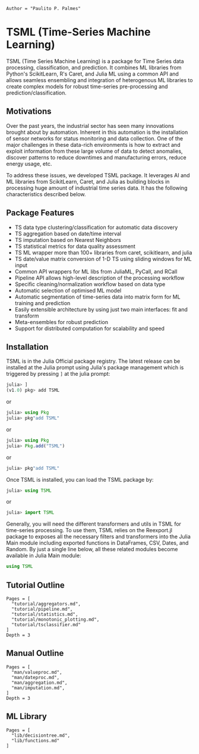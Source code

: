 ```@meta
Author = "Paulito P. Palmes"
```

# TSML (Time-Series Machine Learning)

TSML (Time Series Machine Learning) is a package 
for Time Series data processing, classification,
and prediction. It combines ML libraries from Python's 
ScikitLearn, R's Caret, and Julia ML using a common API 
and allows seamless ensembling and integration of 
heterogenous ML libraries to create complex models 
for robust time-series pre-processing and prediction/classification.

## Motivations 
Over the past years, the industrial sector has seen 
many innovations brought about by automation. 
Inherent in this automation is the installation of 
sensor networks for status monitoring and data collection. 
One of the major challenges in these data-rich 
environments is how to extract and exploit 
information from these large volume of data to 
detect anomalies, discover patterns to reduce 
downtimes and manufacturing errors, reduce energy usage, etc.

To address these issues, we developed TSML package. 
It leverages AI and ML libraries from ScikitLearn, Caret, 
and Julia as building blocks in processing huge amount of 
industrial time series data. It has the following characteristics 
described below.

## Package Features

- TS data type clustering/classification for automatic data discovery
- TS aggregation based on date/time interval
- TS imputation based on Nearest Neighbors
- TS statistical metrics for data quality assessment
- TS ML wrapper more than 100+ libraries from caret, scikitlearn, and julia
- TS date/value matrix conversion of 1-D TS using sliding windows for ML input
- Common API wrappers for ML libs from JuliaML, PyCall, and RCall
- Pipeline API allows high-level description of the processing workflow
- Specific cleaning/normalization workflow based on data type
- Automatic selection of optimised ML model
- Automatic segmentation of time-series data into matrix form for ML training and  prediction
- Easily extensible architecture by using just two main interfaces: fit and transform
- Meta-ensembles for robust prediction
- Support for distributed computation for scalability and speed


## Installation

TSML is in the Julia Official package registry. 
The latest release can be installed at the Julia 
prompt using Julia's package management which is triggered
by pressing `]` at the julia prompt:
```julia
julia> ]
(v1.0) pkg> add TSML
```

or

```julia
julia> using Pkg
julia> pkg"add TSML"
```

or

```julia
julia> using Pkg
julia> Pkg.add("TSML")
```

or 

```julia
julia> pkg"add TSML"
```
Once TSML is installed, you can load the TSML package by:

```julia
julia> using TSML
```

or 

```julia
julia> import TSML
```
Generally, you will need the different transformers and utils in TSML for
time-series processing. To use them, TSML relies on the Reexport.jl package
to exposes all the necessary filters and transformers into the Julia Main module
including exported functions in DataFrames, CSV, Dates, and Random. By just a single
line below, all these related modules become available in Julia Main module:

```julia
using TSML 
```

## Tutorial Outline
```@contents
Pages = [
  "tutorial/aggregators.md",
  "tutorial/pipeline.md",
  "tutorial/statistics.md",
  "tutorial/monotonic_plotting.md",
  "tutorial/tsclassifier.md"
]
Depth = 3
```


## Manual Outline
```@contents
Pages = [
  "man/valueproc.md",
  "man/dateproc.md",
  "man/aggregation.md",
  "man/imputation.md",
]
Depth = 3
```

## ML Library
```@contents
Pages = [
  "lib/decisiontree.md",
  "lib/functions.md"
]
```

```@index
```

